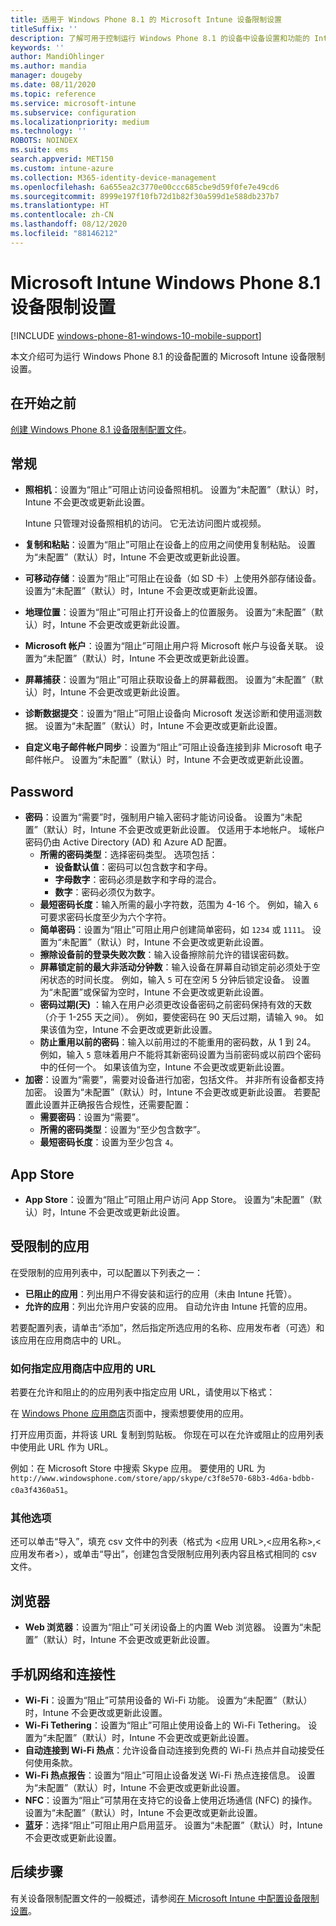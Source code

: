 ```yaml
---
title: 适用于 Windows Phone 8.1 的 Microsoft Intune 设备限制设置
titleSuffix: ''
description: 了解可用于控制运行 Windows Phone 8.1 的设备中设备设置和功能的 Intune 设置。
keywords: ''
author: MandiOhlinger
ms.author: mandia
manager: dougeby
ms.date: 08/11/2020
ms.topic: reference
ms.service: microsoft-intune
ms.subservice: configuration
ms.localizationpriority: medium
ms.technology: ''
ROBOTS: NOINDEX
ms.suite: ems
search.appverid: MET150
ms.custom: intune-azure
ms.collection: M365-identity-device-management
ms.openlocfilehash: 6a655ea2c3770e00ccc685cbe9d59f0fe7e49cd6
ms.sourcegitcommit: 8999e197f10fb72d1b82f30a599d1e588db237b7
ms.translationtype: HT
ms.contentlocale: zh-CN
ms.lasthandoff: 08/12/2020
ms.locfileid: "88146212"
---
```

# <a name="microsoft-intune-windows-phone-81-device-restriction-settings"></a>Microsoft Intune Windows Phone 8.1 设备限制设置

[!INCLUDE [windows-phone-81-windows-10-mobile-support](../includes/windows-phone-81-windows-10-mobile-support.md)]

本文介绍可为运行 Windows Phone 8.1 的设备配置的 Microsoft Intune 设备限制设置。

## <a name="before-you-begin"></a>在开始之前

[创建 Windows Phone 8.1 设备限制配置文件](device-restrictions-configure.md)。

## <a name="general"></a>常规

- **照相机**：设置为“阻止”可阻止访问设备照相机。 设置为“未配置”（默认）时，Intune 不会更改或更新此设置。

  Intune 只管理对设备照相机的访问。 它无法访问图片或视频。

- **复制和粘贴**：设置为“阻止”可阻止在设备上的应用之间使用复制粘贴。 设置为“未配置”（默认）时，Intune 不会更改或更新此设置。
- **可移动存储**：设置为“阻止”可阻止在设备（如 SD 卡）上使用外部存储设备。 设置为“未配置”（默认）时，Intune 不会更改或更新此设置。
- **地理位置**：设置为“阻止”可阻止打开设备上的位置服务。 设置为“未配置”（默认）时，Intune 不会更改或更新此设置。
- **Microsoft 帐户**：设置为“阻止”可阻止用户将 Microsoft 帐户与设备关联。 设置为“未配置”（默认）时，Intune 不会更改或更新此设置。
- **屏幕捕获**：设置为“阻止”可阻止获取设备上的屏幕截图。 设置为“未配置”（默认）时，Intune 不会更改或更新此设置。
- **诊断数据提交**：设置为“阻止”可阻止设备向 Microsoft 发送诊断和使用遥测数据。 设置为“未配置”（默认）时，Intune 不会更改或更新此设置。
- **自定义电子邮件帐户同步**：设置为“阻止”可阻止设备连接到非 Microsoft 电子邮件帐户。 设置为“未配置”（默认）时，Intune 不会更改或更新此设置。

## <a name="password"></a>Password

- **密码**：设置为“需要”时，强制用户输入密码才能访问设备。 设置为“未配置”（默认）时，Intune 不会更改或更新此设置。 仅适用于本地帐户。 域帐户密码仍由 Active Directory (AD) 和 Azure AD 配置。
  - **所需的密码类型**：选择密码类型。 选项包括：
    - **设备默认值**：密码可以包含数字和字母。
    - **字母数字**：密码必须是数字和字母的混合。
    - **数字**：密码必须仅为数字。
  - **最短密码长度**：输入所需的最小字符数，范围为 4-16 个。 例如，输入 `6` 可要求密码长度至少为六个字符。
  - **简单密码**：设置为“阻止”可阻止用户创建简单密码，如 `1234` 或 `1111`。 设置为“未配置”（默认）时，Intune 不会更改或更新此设置。
  - **擦除设备前的登录失败次数**：输入设备擦除前允许的错误密码数。
  - **屏幕锁定前的最大非活动分钟数**：输入设备在屏幕自动锁定前必须处于空闲状态的时间长度。 例如，输入 `5` 可在空闲 5 分钟后锁定设备。 设置为“未配置”或保留为空时，Intune 不会更改或更新此设置。
  - **密码过期(天)** ：输入在用户必须更改设备密码之前密码保持有效的天数（介于 1-255 天之间）。 例如，要使密码在 90 天后过期，请输入 `90`。 如果该值为空，Intune 不会更改或更新此设置。
  - **防止重用以前的密码**：输入以前用过的不能重用的密码数，从 1 到 24。 例如，输入 `5` 意味着用户不能将其新密码设置为当前密码或以前四个密码中的任何一个。 如果该值为空，Intune 不会更改或更新此设置。
- **加密**：设置为“需要”，需要对设备进行加密，包括文件。 并非所有设备都支持加密。 设置为“未配置”（默认）时，Intune 不会更改或更新此设置。 若要配置此设置并正确报告合规性，还需要配置：
  - **需要密码**：设置为“需要”。
  - **所需的密码类型**：设置为“至少包含数字”。
  - **最短密码长度**：设置为至少包含 `4`。

## <a name="app-store"></a>App Store

- **App Store**：设置为“阻止”可阻止用户访问 App Store。 设置为“未配置”（默认）时，Intune 不会更改或更新此设置。

## <a name="restricted-apps"></a>受限制的应用

在受限制的应用列表中，可以配置以下列表之一：

- **已阻止的应用**：列出用户不得安装和运行的应用（未由 Intune 托管）。
- **允许的应用**：列出允许用户安装的应用。 自动允许由 Intune 托管的应用。

若要配置列表，请单击“添加”，然后指定所选应用的名称、应用发布者（可选）和该应用在应用商店中的 URL。

### <a name="how-to-specify-the-url-to-an-app-in-the-store"></a>如何指定应用商店中应用的 URL

若要在允许和阻止的的应用列表中指定应用 URL，请使用以下格式：

在 [Windows Phone 应用商店](https://www.microsoft.com/store/apps/windows-phone)页面中，搜索想要使用的应用。

打开应用页面，并将该 URL 复制到剪贴板。 你现在可以在允许或阻止的应用列表中使用此 URL 作为 URL。

例如：在 Microsoft Store 中搜索 Skype 应用。 要使用的 URL 为 `http://www.windowsphone.com/store/app/skype/c3f8e570-68b3-4d6a-bdbb-c0a3f4360a51`。

### <a name="additional-options"></a>其他选项

还可以单击“导入”，填充 csv 文件中的列表（格式为 <应用 URL>,<应用名称>,<应用发布者>），或单击“导出”，创建包含受限制应用列表内容且格式相同的 csv 文件。

## <a name="browser"></a>浏览器

- **Web 浏览器**：设置为“阻止”可关闭设备上的内置 Web 浏览器。 设置为“未配置”（默认）时，Intune 不会更改或更新此设置。

## <a name="cellular-and-connectivity"></a>手机网络和连接性

- **Wi-Fi**：设置为“阻止”可禁用设备的 Wi-Fi 功能。 设置为“未配置”（默认）时，Intune 不会更改或更新此设置。
- **Wi-Fi Tethering**：设置为“阻止”可阻止使用设备上的 Wi-Fi Tethering。 设置为“未配置”（默认）时，Intune 不会更改或更新此设置。
- **自动连接到 Wi-Fi 热点**：允许设备自动连接到免费的 Wi-Fi 热点并自动接受任何使用条款。
- **Wi-Fi 热点报告**：设置为“阻止”可阻止设备发送 Wi-Fi 热点连接信息。 设置为“未配置”（默认）时，Intune 不会更改或更新此设置。
- **NFC**：设置为“阻止”可禁用在支持它的设备上使用近场通信 (NFC) 的操作。 设置为“未配置”（默认）时，Intune 不会更改或更新此设置。
- **蓝牙**：选择“阻止”可阻止用户启用蓝牙。 设置为“未配置”（默认）时，Intune 不会更改或更新此设置。

## <a name="next-steps"></a>后续步骤

有关设备限制配置文件的一般概述，请参阅[在 Microsoft Intune 中配置设备限制设置](device-restrictions-configure.md)。
